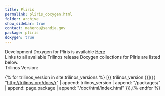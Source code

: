```yaml
---
title: Pliris
permalink: pliris_doxygen.html
folder: archive
show_sidebar: true
contact: maherou@sandia.gov
package: pliris
doxygen: true
---
```


Development Doxygen for Pliris is available [Here](http://trilinos.org/docs/dev/packages/pliris/doc/html/index.html)  
Links to all available Trilinos release Doxygen collections for Pliris are listed below.  
Trilinos Version: 

{% for trilinos_version in site.trilinos_versions %}
[{{ trilinos_version }}]({{ "http://trilinos.org/docs/r" | append: trilinos_version | append: "/packages/" | append: page.package | append: "/doc/html/index.html" }}),{% endfor %}
